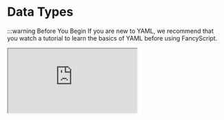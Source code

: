 # Data Types

:::warning Before You Begin
If you are new to YAML, we recommend that you watch a tutorial to learn the basics of YAML before using FancyScript.

<!-- markdownlint-disable -->
<iframe allowfullscreen src="https://www.youtube.com/embed/0fbnyS_lHW4?si=MwdX3onyJgq-E03K" />
<!-- markdownlint-restore -->
:::

The data types are a way to differentiate the data we have by its type.

This page will give a quick overview of the data types used in FancyScript.

## Text Strings (`String`)

A string is a data type that represents a sequence of characters such as letters, numbers and symbols. It is used to store and manipulate text.

In YAML, it can be represented as follows:

```yml
content: "Hello, world! This is a one line string."
```

To make texts with line breaks, you can use `|-`

```yml
content: |- # No need to use double quotes.
  Hello,
  world!
  This is a multi-line string.
```

## Booleans (`Boolean`)

A boolean is a data type that represents whether a value is true or false. The boolean values are `true` or `false`.

In YAML, it can be represented as follows:

```yml
is_enabled: true
use_index: false
```
